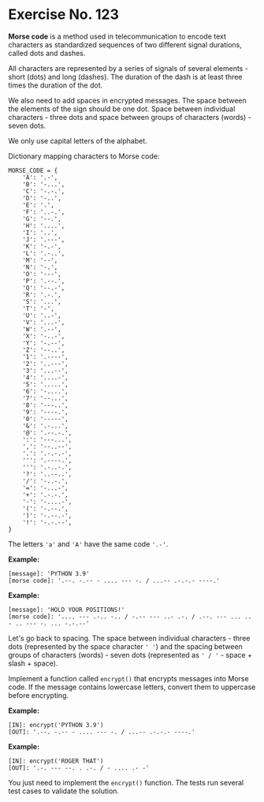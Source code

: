 # Exercise No. 123

**Morse code** is a method used in telecommunication to encode text characters as standardized sequences of two different signal durations, called dots and dashes.

All characters are represented by a series of signals of several elements - short (dots) and long (dashes). The duration of the dash is at least three times the duration of the dot.

We also need to add spaces in encrypted messages. The space between the elements of the sign should be one dot. Space between individual characters - three dots and space between groups of characters (words) - seven dots.

We only use capital letters of the alphabet.

Dictionary mapping characters to Morse code:


    MORSE_CODE = {
        'A': '.-',
        'B': '-...',
        'C': '-.-.',
        'D': '-..',
        'E': '.',
        'F': '..-.',
        'G': '--.',
        'H': '....',
        'I': '..',
        'J': '.---',
        'K': '-.-',
        'L': '.-..',
        'M': '--',
        'N': '-.',
        'O': '---',
        'P': '.--.',
        'Q': '--.-',
        'R': '.-.',
        'S': '...',
        'T': '-',
        'U': '..-',
        'V': '...-',
        'W': '.--',
        'X': '-..-',
        'Y': '-.--',
        'Z': '--..',
        '1': '.----',
        '2': '..---',
        '3': '...--',
        '4': '....-',
        '5': '.....',
        '6': '-....',
        '7': '--...',
        '8': '---..',
        '9': '----.',
        '0': '-----',
        '&': '.-...',
        '@': '.--.-.',
        ':': '---...',
        ',': '--..--',
        '.': '.-.-.-',
        ''': '.----.',
        ''': '.-..-.',
        '?': '..--..',
        '/': '-..-.',
        '=': '-...-',
        '+': '.-.-.',
        '-': '-....-',
        '(': '-.--.',
        ')': '-.--.-',
        '!': '-.-.--',
    }


The letters `'a'` and `'A'` have the same code `'.-'`.


**Example:**


    [message]: 'PYTHON 3.9'
    [morse code]: '.--. -.-- - .... --- -. / ...-- .-.-.- ----.'


**Example:**


    [message]: 'HOLD YOUR POSITIONS!'
    [morse code]: '.... --- .-.. -.. / -.-- --- ..- .-. / .--. --- ... .. - .. --- -. ... -.-.--'


Let's go back to spacing. The space between individual characters - three dots (represented by the space character `' '`) and the spacing between groups of characters (words) - seven dots (represented as `' / '` - space + slash + space).

Implement a function called `encrypt()` that encrypts messages into Morse code. If the message contains lowercase letters, convert them to uppercase before encrypting.


**Example:**


    [IN]: encrypt('PYTHON 3.9')
    [OUT]: '.--. -.-- - .... --- -. / ...-- .-.-.- ----.'


**Example:**


    [IN]: encrypt('ROGER THAT')
    [OUT]: '.-. --- --. . .-. / - .... .- -'


You just need to implement the `encrypt()` function. The tests run several test cases to validate the solution.
